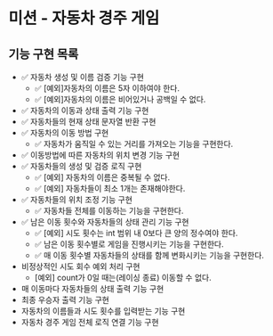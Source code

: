 # 미션 - 자동차 경주 게임

## 기능 구현 목록
- ✅ 자동차 생성 및 이름 검증 기능 구현
  - ✅ [예외]자동차의 이름은 5자 이하여야 한다.
  - ✅ [예외]자동차의 이름은 비어있거나 공백일 수 없다.
- ✅ 자동차의 이동과 상태 출력 기능 구현
- ✅ 자동차들의 현재 상태 문자열 반환 구현
- ✅ 자동차의 이동 방법 구현
  - ✅ 자동차가 움직일 수 있는 거리를 가져오는 기능을 구현한다.
- ✅ 이동방법에 따른 자동차의 위치 변경 기능 구현
- ✅ 자동차들의 생성 및 검증 로직 구현
  - ✅ [예외] 자동차의 이름은 중복될 수 없다.
  - ✅ [예외] 자동차들이 최소 1개는 존재해야한다.
- ✅ 자동차들의 위치 조정 기능 구현
  - ✅ 자동차들 전체를 이동하는 기능을 구현한다.
- ✅ 남은 이동 횟수와 자동차들의 상태 관리 기능 구현
  - ✅ [예외] 시도 횟수는 int 범위 내 0보다 큰 양의 정수여야 한다.
  - ✅ 남은 이동 횟수별로 게임을 진행시키는 기능을 구현한다.
  - ✅ 매 이동 횟수별 자동차들의 상태를 함께 변화시키는 기능을 구현한다.
- 비정상적인 시도 회수 예외 처리 구현
  - [예외] count가 0일 때는(레이싱 종료) 이동할 수 없다.
- 매 이동마다 자동차들의 상태 출력 기능 구현
- 최종 우승자 출력 기능 구현
- 자동차의 이름들과 시도 횟수를 입력받는 기능 구현
- 자동차 경주 게임 전체 로직 연결 기능 구현
